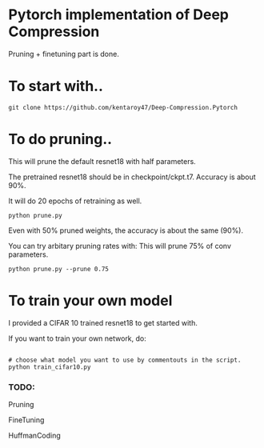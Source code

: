 # Pytorch implementation of Deep Compression
Pruning + finetuning part is done.

# To start with..

```
git clone https://github.com/kentaroy47/Deep-Compression.Pytorch
```

# To do pruning..
This will prune the default resnet18 with half parameters.

The pretrained resnet18 should be in checkpoint/ckpt.t7. Accuracy is about 90%.

It will do 20 epochs of retraining as well.

```
python prune.py
```

Even with 50% pruned weights, the accuracy is about the same (90%).

You can try arbitary pruning rates with:
This will prune 75% of conv parameters.

```
python prune.py --prune 0.75
```

# To train your own model
I provided a CIFAR 10 trained resnet18 to get started with.

If you want to train your own network, do:

```

# choose what model you want to use by commentouts in the script.
python train_cifar10.py

```

### TODO:

Pruning

FineTuning

HuffmanCoding
